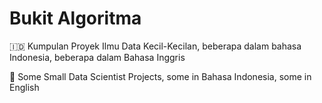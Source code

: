 # Bukit Algoritma
🇮🇩 Kumpulan Proyek Ilmu Data Kecil-Kecilan, beberapa dalam bahasa Indonesia, beberapa dalam Bahasa Inggris

🏴󠁧󠁢󠁥󠁮󠁧󠁿 Some Small Data Scientist Projects, some in Bahasa Indonesia, some in English
